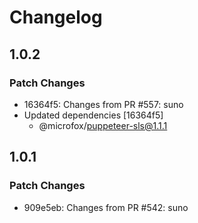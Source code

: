 # Changelog

## 1.0.2

### Patch Changes

- 16364f5: Changes from PR #557: suno
- Updated dependencies [16364f5]
  - @microfox/puppeteer-sls@1.1.1

## 1.0.1

### Patch Changes

- 909e5eb: Changes from PR #542: suno
